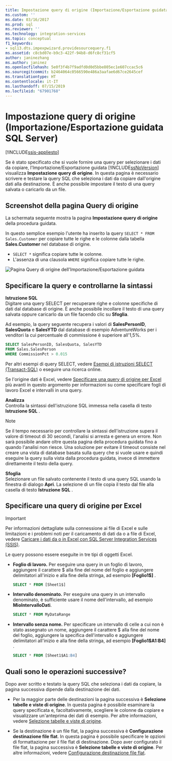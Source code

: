 ```yaml
---
title: Impostazione query di origine (Importazione/Esportazione guidata SQL Server) | Microsoft Docs
ms.custom: ''
ms.date: 03/16/2017
ms.prod: sql
ms.reviewer: ''
ms.technology: integration-services
ms.topic: conceptual
f1_keywords:
- sql13.dts.impexpwizard.providesourcequery.f1
ms.assetid: c8cbd07e-b9c3-422f-94b8-d6fc8cf31cf5
author: janinezhang
ms.author: janinez
ms.openlocfilehash: 5e0f3f4b7f9adfd0d0d5bbe805ec1e607ccac5c6
ms.sourcegitcommit: b2464064c0566590e486a3aafae6d67ce2645cef
ms.translationtype: HT
ms.contentlocale: it-IT
ms.lasthandoff: 07/15/2019
ms.locfileid: "67901768"
---
```

# <a name="provide-a-source-query-sql-server-import-and-export-wizard"></a>Impostazione query di origine (Importazione/Esportazione guidata SQL Server)

[!INCLUDE[ssis-appliesto](../../includes/ssis-appliesto-ssvrpluslinux-asdb-asdw-xxx.md)]


Se è stato specificato che si vuole fornire una query per selezionare i dati da copiare, l'Importazione/Esportazione guidata [!INCLUDE[ssNoVersion](../../includes/ssnoversion-md.md)] visualizza **Impostazione query di origine**. In questa pagina è necessario scrivere e testare la query SQL che seleziona i dati da copiare dall'origine dati alla destinazione. È anche possibile impostare il testo di una query salvata o caricarlo da un file.

## <a name="screen-shot-of-the-source-query-page"></a>Screenshot della pagina Query di origine  
La schermata seguente mostra la pagina **Impostazione query di origine** della procedura guidata.
 
In questo semplice esempio l'utente ha inserito la query `SELECT * FROM Sales.Customer` per copiare tutte le righe e le colonne dalla tabella **Sales.Customer** nel database di origine.
-   `SELECT *` significa copiare tutte le colonne.
-   L'assenza di una clausola `WHERE` significa copiare tutte le righe.
  
 ![Pagina Query di origine dell'Importazione/Esportazione guidata](../../integration-services/import-export-data/media/source-query.png "Pagina Query di origine dell'Importazione/Esportazione guidata")  

## <a name="provide-the-query-and-check-its-syntax"></a>Specificare la query e controllarne la sintassi
**Istruzione SQL**  
 Digitare una query SELECT per recuperare righe e colonne specifiche di dati dal database di origine. È anche possibile incollare il testo di una query salvata oppure caricarlo da un file facendo clic su **Sfoglia**. 
  
 Ad esempio, la query seguente recupera i valori di **SalesPersonID**, **SalesQuota** e **SalesYTD** dal database di esempio AdventureWorks per i venditori la cui percentuale di commissione è superiore all'1,5%.  
  
```sql
SELECT SalesPersonID, SalesQuota, SalesYTD  
FROM Sales.SalesPerson  
WHERE CommissionPct > 0.015  
```  

Per altri esempi di query SELECT, vedere [Esempi di istruzioni SELECT &#40;Transact-SQL&#41;](../../t-sql/queries/select-examples-transact-sql.md) o eseguire una ricerca online.  

Se l'origine dati è Excel, vedere [Specificare una query di origine per Excel](#excelQueries) più avanti in questo argomento per informazioni su come specificare fogli di lavoro Excel e intervalli in una query.
  
 **Analizza**  
 Controlla la sintassi dell'istruzione SQL immessa nella casella di testo **Istruzione SQL** .  
  
> [!NOTE]
> Se il tempo necessario per controllare la sintassi dell'istruzione supera il valore di timeout di 30 secondi, l'analisi si arresta e genera un errore. Non sarà possibile andare oltre questa pagina della procedura guidata fino a quando l'analisi non riesce. Una soluzione per evitare il timeout consiste nel creare una vista di database basata sulla query che si vuole usare e quindi eseguire la query sulla vista dalla procedura guidata, invece di immettere direttamente il testo della query.  
  
 **Sfoglia**  
 Selezionare un file salvato contenente il testo di una query SQL usando la finestra di dialogo **Apri**. La selezione di un file copia il testo dal file alla casella di testo **Istruzione SQL** .  
 
## <a name="excelQueries"></a> Specificare una query di origine per Excel

> [!IMPORTANT]
> Per informazioni dettagliate sulla connessione ai file di Excel e sulle limitazioni e i problemi noti per il caricamento di dati da o a file di Excel, vedere [Caricare i dati da o in Excel con SQL Server Integration Services (SSIS)](../load-data-to-from-excel-with-ssis.md).

Le query possono essere eseguite in tre tipi di oggetti Excel.
-   **Foglio di lavoro.** Per eseguire una query in un foglio di lavoro, aggiungere il carattere $ alla fine del nome del foglio e aggiungere delimitatori all'inizio e alla fine della stringa, ad esempio **[Foglio1$]** .

    ```sql
    SELECT * FROM [Sheet1$]
    ```

-   **Intervallo denominato.** Per eseguire una query in un intervallo denominato, è sufficiente usare il nome dell'intervallo, ad esempio **MioIntervalloDati**.
    
    ```sql
    SELECT * FROM MyDataRange
    ```

-   **Intervallo senza nome.** Per specificare un intervallo di celle a cui non è stato assegnato un nome, aggiungere il carattere $ alla fine del nome del foglio, aggiungere la specifica dell'intervallo e aggiungere delimitatori all'inizio e alla fine della stringa, ad esempio **[Foglio1$A1:B4]** .

    ```sql
    SELECT * FROM [Sheet1$A1:B4]
    ```

## <a name="whats-next"></a>Quali sono le operazioni successive?  
 Dopo aver scritto e testato la query SQL che seleziona i dati da copiare, la pagina successiva dipende dalla destinazione dei dati.  
  
-   Per la maggior parte delle destinazioni la pagina successiva è **Selezione tabelle e viste di origine**. In questa pagina è possibile esaminare la query specificata e, facoltativamente, scegliere le colonne da copiare e visualizzare un'anteprima dei dati di esempio. Per altre informazioni, vedere [Selezione tabelle e viste di origine](../../integration-services/import-export-data/select-source-tables-and-views-sql-server-import-and-export-wizard.md).  
  
-   Se la destinazione è un file flat, la pagina successiva è **Configurazione destinazione file flat**. In questa pagina è possibile specificare le opzioni di formattazione per il file flat di destinazione. Dopo aver configurato il file flat, la pagina successiva è **Selezione tabelle e viste di origine**. Per altre informazioni, vedere [Configurazione destinazione file flat](../../integration-services/import-export-data/configure-flat-file-destination-sql-server-import-and-export-wizard.md).  


